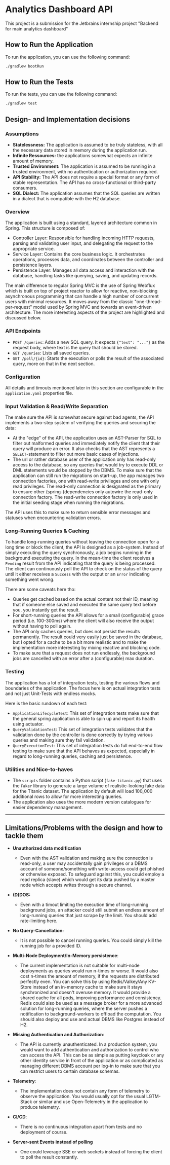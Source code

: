 # Analytics Dashboard API

This project is a submission for the Jetbrains internship project "Backend for main analytics dashboard"

## How to Run the Application

To run the application, you can use the following command:

```bash
./gradlew bootRun
```

## How to Run the Tests

To run the tests, you can use the following command:

```bash
./gradlew test
```

## Design- and Implementation decisions

### Assumptions

*   **Statelessness:** The application is assumed to be truly stateless, with all the necessary data stored in memory during the application run.
*   **Infinite Ressources:** the applications somewhat expects an infinite amount of memory.
*   **Trusted Environment:** The application is assumed to be running in a trusted environment, with no authentication or authorization required.
*   **API Stability:** The API does not require a special format or any form of stable representation. The API has no cross-functional or third-party consumers.
*   **SQL Dialect:** The application assumes that the SQL queries are written in a dialect that is compatible with the H2 database.

### Overview

The application is built using a standard, layered architecture common in Spring. This structure is composed of:

- Controller Layer: Responsible for handling incoming HTTP requests, parsing and validating user input, and delegating the request to the appropriate service.
- Service Layer: Contains the core business logic. It orchestrates operations, processes data, and coordinates between the controller and persistence layers.
- Persistence Layer: Manages all data access and interaction with the database, handling tasks like querying, saving, and updating records.

The main difference to regular Spring MVC is the use of Spring Webflux which is built on top of project reactor to allow for reactive, non-blocking asynchronous programming that can handle a high number of concurrent users with minimal resources. 
It moves away from the classic "one-thread-per-request" model used by Spring MVC and towards an event-driven architecture. The more interesting aspects of the project are highlighted and discussed below.

### API Endpoints

*   `POST /queries`: Adds a new SQL query. It expects `{"text": "..."}` as the request body, where text is the query that should be stored.
*   `GET /queries`: Lists all saved queries.
*   `GET /poll/{id}`: Starts the execution or polls the result of the associated query, more on that in the next section.

### Configuration
All details and timouts mentioned later in this section are configurable in the `application.yaml` properties file.

### Input Validation & Read/Write Separation
The make sure the API is somewhat secure against bad agents, the API implements a two-step system of verifying the queries and securing the data:

- At the "edge" of the API, the application uses an AST-Parser for SQL to filter out malformed queries and immediately notify the client that their query will produce an error. It also checks that the AST represents a `SELECT`-statement to filter out more basic cases of injections. 
- The url or rather database user of the application only has read-only access to the database, so any queries that would try to execute DDL or DML statements would be stopped by the DBMS. To make sure that the application can still run the migrations on start-up, the app manages two connection factories, one with read-write privileges and one with only read privileges. The read-only connection is designated as the primary to ensure other (spring-)dependencies only autowire the read-only connection factory. The read-write connection factory is only used in the initial seeding stage when running the migrations. 

The API uses this to make sure to return sensible error messages and statuses when encountering validation errors.

### Long-Running Queries & Caching
To handle long-running queries without leaving the connection open for a long time or block the client, the API is designed as a job-system. Instead of simply executing the query synchronously, a job
begins running in the background executing the query. In the mean-time the client receives a `Pending` result from the API indicating that the query is being processed. The client can continuously poll
the API to check on the status of the query until it either receives a `Success` with the output or an `Error` indicating something went wrong. 

There are some caveats here tho:
- Queries get cached based on the actual content not their ID, meaning that if someone else saved and executed the same query text before you, you instantly get the result.
- For short-running queries the API allows for a small (configurable) grace period (i.e. 100-300ms) where the client will also receive the output without having to poll again.
- The API only caches queries, but does not persist the results permanently. The result could very easily just be saved in the database, but I opted for a cache to be a bit more realistic and to make the implementation more interesting by mixing reactive and blocking code.
- To make sure that a request does not run endlessly, the background jobs are cancelled with an error after a (configurable) max duration.

### Testing

The application has a lot of integration tests, testing the various flows and boundaries of the application. The focus here is on actual integration tests and not just Unit-Tests with endless mocks.

Here is the basic rundown of each test:
- `ApplicationLifecycleTest`: This set of integration tests make sure that the general spring application is able to spin up and report its health using actuator.
- `QueryValidationTest`: This set of integration tests validates that the validation done by the controller is done correctly by trying various queries and making sure they fail validation.
- `QueryExecutionTest`: This set of integration tests do full end-to-end flow testing to make sure that the API behaves as expected, especially in regard to long-running queries, caching and persistence.

### Utilities and Nice-to-haves

- The `scripts` folder contains a Python script (`fake-titanic.py`) that uses the `Faker` library to generate a large volume of realistic-looking fake data for the Titanic dataset. The application by default will load 100_000 additional rows to allow for more interesting queries.
- The application also uses the more modern version catalogues for easier dependency management.

---

## Limitations/Problems with the design and how to tackle them

- **Unauthorized data modification**
  * Even with the AST validation and making sure the connection is read-only, a user may accidentally gain privileges or a DBMS account of someone/something with write-access could get phished or otherwise exposed. To safeguard against this, you could employ a read replica (slave) which would get its data pushed by a master node which accepts writes through a secure channel.

- **(D)DOS:**
  * Even with a timout limiting the execution time of long-running background jobs, an attacker could still submit an endless amount of long-running queries that just scrape by the limit. You should add rate-limiting here.

- **No Query-Cancellation:**
  * It is not possible to cancel running queries. You could simply kill the running job for a provided ID.

- **Multi-Node Deployment/In-Memory persistence**:
  * The current implementation is not suitable for multi-node deployments as queries would run n-times or worse. It would also cost n-times the amount of memory, if the requests are distributed perfectly even. You can solve this by using Redis/Valkey/Any KV-Store instead of an in-memory cache to make sure it stays synchronized and doesn't overuse memory. It would provide a shared cache for all pods, improving performance and consistency. Redis could also be used as a message broker for a more advanced solution for long-running queries, where the server pushes a notification to background-workers to offload the computation. You should also deploy and use and actual DBMS like Postgres instead of H2.

- **Missing Authentication and Authorization**:
  * The API is currently unauthenticated. In a production system, you would want to add authentication and authorization to control who can access the API. This can be as simple as putting keycloak or any other identity service in front of the application or as complicated as managing different DBMS account per log-in to make sure that you can restrict users to certain database schemas.
    
- **Telemetry**:
  * The implementation does not contain any form of telemetry to observe the application. You would usually opt for the usual LGTM-Stack or similar and use Open-Telemetry in the application to produce telemetry.

- **CI/CD**:
  * There is no continuous integration apart from tests and no deployment of course.

- **Server-sent Events instead of polling**
  * One could leverage SSE or web sockets instead of forcing the client to poll the result constantly.

